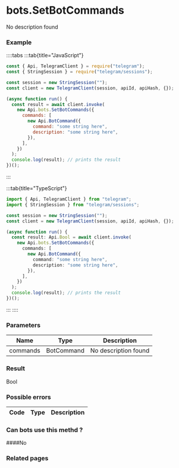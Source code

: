 # bots.SetBotCommands

No description found

### [](#example)Example

::::tabs
:::tab{title="JavaScript"}

```js
const { Api, TelegramClient } = require("telegram");
const { StringSession } = require("telegram/sessions");

const session = new StringSession("");
const client = new TelegramClient(session, apiId, apiHash, {});

(async function run() {
  const result = await client.invoke(
    new Api.bots.SetBotCommands({
      commands: [
        new Api.BotCommand({
          command: "some string here",
          description: "some string here",
        }),
      ],
    })
  );
  console.log(result); // prints the result
})();
```

:::

:::tab{title="TypeScript"}

```ts
import { Api, TelegramClient } from "telegram";
import { StringSession } from "telegram/sessions";

const session = new StringSession("");
const client = new TelegramClient(session, apiId, apiHash, {});

(async function run() {
  const result: Api.Bool = await client.invoke(
    new Api.bots.SetBotCommands({
      commands: [
        new Api.BotCommand({
          command: "some string here",
          description: "some string here",
        }),
      ],
    })
  );
  console.log(result); // prints the result
})();
```

:::
::::

### [](#parameters)Parameters

|   Name   | Type       | Description          |
| :------: | ---------- | -------------------- |
| commands | BotCommand | No description found |

### [](#result)Result

Bool

### [](#possible-errors)Possible errors

| Code | Type | Description |
| :--: | ---- | ----------- |

### [](#can-bots-use-this-method)Can bots use this methd ?

####No

### [](#related-pages)Related pages
